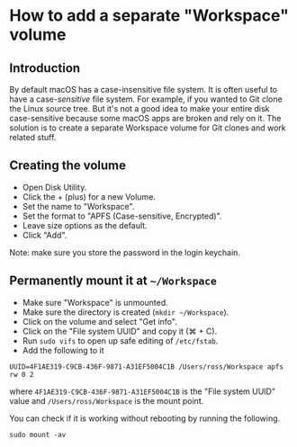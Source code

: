 # How to add a separate "Workspace" volume

## Introduction

By default macOS has a case-insensitive file system. It is often useful to have
a case-*sensitive* file system. For example, if you wanted to Git clone the
Linux source tree. But it's not a good idea to make your entire disk
case-sensitive because some macOS apps are broken and rely on it. The solution
is to create a separate Workspace volume for Git clones and work related stuff.

## Creating the volume

- Open Disk Utility.
- Click the + (plus) for a new Volume.
- Set the name to "Workspace".
- Set the format to "APFS (Case-sensitive, Encrypted)".
- Leave size options as the default.
- Click "Add".

Note: make sure you store the password in the login keychain.

## Permanently mount it at `~/Workspace`

- Make sure "Workspace" is unmounted.
- Make sure the directory is created (`mkdir ~/Workspace`).
- Click on the volume and select "Get info".
- Click on the "File system UUID" and copy it (⌘ + C).
- Run `sudo vifs` to open up safe editing of `/etc/fstab`.
- Add the following to it
```
UUID=4F1AE319-C9CB-436F-9871-A31EF5004C1B /Users/ross/Workspace apfs rw 0 2
```

where `4F1AE319-C9CB-436F-9871-A31EF5004C1B` is the "File system UUID" value and
`/Users/ross/Workspace` is the mount point.

You can check if it is working without rebooting by running the following.
```
sudo mount -av
```
